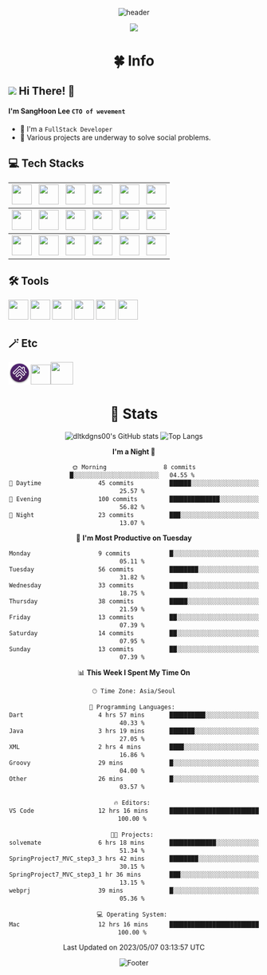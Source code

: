 <div align=center>

![header](https://capsule-render.vercel.app/api?type=waving&color=3E70F5&height=240&section=header&text=Sang%20Hoon%20&fontSize=90&fontColor=FFFFFF&animation=twinkling)
<br>

<img src="https://user-images.githubusercontent.com/101442533/231036848-470297bf-1b0e-4e40-8609-07258c06c3d0.png"/>
</div>

<div align=center>
<h1>🍀 Info</h1>
</div>

## <img src="https://user-images.githubusercontent.com/101442533/231038932-21b237e3-0b88-4d32-9226-e9f6a78a9fab.png" style="height:30px"> Hi There! 👋
#### I'm SangHoon Lee `CTO of wevement`
- 👾 I'm a `FullStack Developer`
- 🔭 Various projects are underway to solve social problems.


## 💻 Tech Stacks
<table>
<tr>
<th>
<img src="https://cdn.svgporn.com/logos/dart.svg" height=40px width=40px/>
</th>
<th>
<img src="https://cdn.svgporn.com/logos/kotlin-icon.svg" height=40px width=40px/>
</th>
<th>
<img src="https://cdn.svgporn.com/logos/swift.svg" height=40px width=40px/>
</th>
<th>
<img src="https://cdn.svgporn.com/logos/html-5.svg" height=40px width=40px/>
</th>
<th>
<img src="https://cdn.svgporn.com/logos/javascript.svg" height=40px width=40px/>
</th>
<th>
<img src="https://cdn.svgporn.com/logos/java.svg" height=40px width=40px/>
</th>
</tr>
<tr>
<th>
<img src="https://cdn.svgporn.com/logos/flutter.svg" height=40px width=40px/>
</th>
<th>
<img src="https://cdn.svgporn.com/logos/android-icon.svg" height=40px width=40px/>
</th>
<th>
<img src="https://cdn.svgporn.com/logos/cocoapods.svg" height=40px width=40px/>
</th>
<th>
<img src="https://cdn.svgporn.com/logos/css-3.svg" height=40px width=40px/>
</th>
<th>
<img src="https://cdn.svgporn.com/logos/nodejs-icon.svg" height=40px width=40px/>
</th>
<th>
<img src="https://cdn.svgporn.com/logos/spring-icon.svg" height=40px width=40px/>
</th>
</tr>
<tr>
<th>
<img src="https://cdn.svgporn.com/logos/mysql.svg" height=40px width=40px/>
</th>
<th>
<img src="https://cdn.svgporn.com/logos/mariadb.svg" height=40px width=40px/>
</th>
<th>
<img src="https://cdn.svgporn.com/logos/firebase.svg" height=40px width=40px/>
</th>
<th>
<img src="https://cdn.svgporn.com/logos/apache.svg" height=40px width=40px/>
</th>
<th>
<img src="https://cdn.svgporn.com/logos/nginx.svg" height=40px width=40px/>
</th>
<th>
<img src="https://cdn.svgporn.com/logos/raspberry-pi.svg" height=40px width=40px/>
</th>
</tr>
</table>

## 🛠️ Tools
<img src="https://cdn.svgporn.com/logos/visual-studio-code.svg" height=40px width=40px/> <img src="https://user-images.githubusercontent.com/101442533/231049008-c743ef88-4a2d-408b-81ea-e38f0462bb37.png" height=40px width=40px/> <img src="https://user-images.githubusercontent.com/101442533/231049321-e027567f-ce66-4ec6-8e1d-1f301b13eb56.png" height=40px width=40px/> <img src="https://cdn.svgporn.com/logos/docker-icon.svg" height=40px width=40px/> <img src="https://cdn.svgporn.com/logos/git-icon.svg" height=40px width=40px/> <img src="https://user-images.githubusercontent.com/101442533/231060113-4cf6aad7-4d6e-45d9-ba9d-4d13f634e868.svg" height=40px width=40px/>

## 🪄 Etc
<img src="https://raw.githubusercontent.com/homebridge/branding/master/logos/homebridge-color-round-stylized.png" height=45px width=45px><img src="https://play-lh.googleusercontent.com/zbO2ggF6K2YVII3qOfr0Knj3P0H7OdtTjZAcGBo3kK0vJppGoYsG4TMZINqyPlLa9vI" height=40px width=40px><img src="https://user-images.githubusercontent.com/101442533/232945926-fc03f761-4873-4afd-b411-f58838dd8f02.png" height=45px width=45px>


<div align=center>
<h1>📑 Stats</h1>

![dltkdgns00's GitHub stats](https://github-readme-stats.vercel.app/api?username=dltkdgns00&show_icons=true&theme=swift)
![Top Langs](https://github-readme-stats.vercel.app/api/top-langs/?username=dltkdgns00&layout=compact)

<!--START_SECTION:waka-->
**I'm a Night 🦉** 

```text
🌞 Morning                8 commits           █░░░░░░░░░░░░░░░░░░░░░░░░   04.55 % 
🌆 Daytime                45 commits          ██████░░░░░░░░░░░░░░░░░░░   25.57 % 
🌃 Evening                100 commits         ██████████████░░░░░░░░░░░   56.82 % 
🌙 Night                  23 commits          ███░░░░░░░░░░░░░░░░░░░░░░   13.07 % 
```
📅 **I'm Most Productive on Tuesday** 

```text
Monday                   9 commits           █░░░░░░░░░░░░░░░░░░░░░░░░   05.11 % 
Tuesday                  56 commits          ████████░░░░░░░░░░░░░░░░░   31.82 % 
Wednesday                33 commits          █████░░░░░░░░░░░░░░░░░░░░   18.75 % 
Thursday                 38 commits          █████░░░░░░░░░░░░░░░░░░░░   21.59 % 
Friday                   13 commits          ██░░░░░░░░░░░░░░░░░░░░░░░   07.39 % 
Saturday                 14 commits          ██░░░░░░░░░░░░░░░░░░░░░░░   07.95 % 
Sunday                   13 commits          ██░░░░░░░░░░░░░░░░░░░░░░░   07.39 % 
```


📊 **This Week I Spent My Time On** 

```text
🕑︎ Time Zone: Asia/Seoul

💬 Programming Languages: 
Dart                     4 hrs 57 mins       ██████████░░░░░░░░░░░░░░░   40.33 % 
Java                     3 hrs 19 mins       ███████░░░░░░░░░░░░░░░░░░   27.05 % 
XML                      2 hrs 4 mins        ████░░░░░░░░░░░░░░░░░░░░░   16.86 % 
Groovy                   29 mins             █░░░░░░░░░░░░░░░░░░░░░░░░   04.00 % 
Other                    26 mins             █░░░░░░░░░░░░░░░░░░░░░░░░   03.57 % 

🔥 Editors: 
VS Code                  12 hrs 16 mins      █████████████████████████   100.00 % 

🐱‍💻 Projects: 
solvemate                6 hrs 18 mins       █████████████░░░░░░░░░░░░   51.34 % 
SpringProject7_MVC_step3_3 hrs 42 mins       ████████░░░░░░░░░░░░░░░░░   30.15 % 
SpringProject7_MVC_step3_1 hr 36 mins        ███░░░░░░░░░░░░░░░░░░░░░░   13.15 % 
webprj                   39 mins             █░░░░░░░░░░░░░░░░░░░░░░░░   05.36 % 

💻 Operating System: 
Mac                      12 hrs 16 mins      █████████████████████████   100.00 % 
```


 Last Updated on 2023/05/07 03:13:57 UTC
<!--END_SECTION:waka-->


![Footer](https://capsule-render.vercel.app/api?type=waving&color=3E70F5&height=200&section=footer)


</div>
